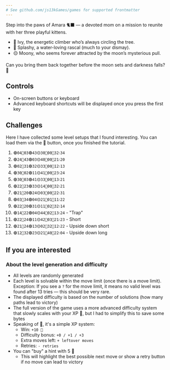 ```yaml
---
# See github.com/js13kGames/games for supported frontmatter
---
```

Step into the paws of Amara 🐈‍⬛ — a devoted mom on a mission to reunite with her three playful kittens.

- 💚 Ivy, the energetic climber who’s always circling the tree.
- 🔷 Splashy, a water-loving rascal (much to your dismay).
- 🟡 Moony, who seems forever attracted by the moon’s mysterious pull.

Can you bring them back together before the moon sets and darkness falls? 🌙

## Controls

- On-screen buttons or keyboard
- Advanced keyboard shortcuts will be displayed once you press the first key

## Challenges

Here I have collected some level setups that I found interesting. You can load them via the 📂 button, once you finished the tutorial.

1. `🟣04🔵03🟢43🟡30🌙00🌳32💧34`
2. `🟣24🔵43🟢03🟡40🌙00🌳21💧20`
3. `🟣02🔵31🟢32🟡33🌙00🌳12💧13`
4. `🟣30🔵02🟢11🟡41🌙00🌳23💧24`
5. `🟣30🔵03🟢41🟡33🌙00🌳13💧21`
6. `🟣22🔵23🟢33🟡14🌙00🌳32💧21`
7. `🟣21🔵20🟢24🟡03🌙00🌳22💧31`
8. `🟣03🔵34🟢04🟡21🌙01🌳11💧22`
9. `🟣22🔵20🟢31🟡11🌙02🌳32💧14`
10. `🟣14🔵22🟢04🟡44🌙02🌳13💧24` - "Trap"
11. `🟣22🔵24🟢11🟡42🌙03🌳21💧23` - Short
12. `🟣21🔵24🟢13🟡02🌙32🌳12💧22` - Upside down short
13. `🟣12🔵32🟢23🟡21🌙40🌳22💧04` - Upside down long

## If you are interested

### About the level generation and difficulty

- All levels are randomly generated
- Each level is solvable within the move limit (once there is a move limit). Exception: If you see a `?` for the move limit, it means no valid level was found after 13 tries — this should be very rare.
- The displayed difficulty is based on the number of solutions (how many paths lead to victory)
- The full version of the game uses a more advanced difficulty system that slowly scales with your XP 🧶, but I had to simplify this to save some bytes
- Speaking of 🧶, it's a simple XP system:
    - Win: `+10 🧶`
    - Difficulty bonus: `+0 / +1 / +3`
    - Extra moves left: `+ leftover moves`
    - Retries: `- retries`
- You can "buy" a hint with 5 🧶
    - This will highlight the best possible next move or show a retry button if no move can lead to victory